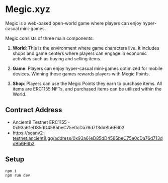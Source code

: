 # Megic.xyz
Megic is a web-based open-world game where players can enjoy hyper-casual mini-games.


Megic consists of three main components:

1. **World**: This is the environment where game characters live. It includes shops and game centers where players can engage in economic activities such as buying and selling items.

2. **Game**: Players can enjoy hyper-casual mini-games optimized for mobile devices. Winning these games rewards players with Megic Points.

3. **Shop**: Players can use the Megic Points they earn to purchase items. All items are ERC1155 NFTs, and purchased items can be utilized within the World.


## Contract Address
* Ancient8 Testnet ERC1155 - 0x93a61eD85dD4585beC75e0cDa76d713ddBb6F6b3
* https://scanv2-testnet.ancient8.gg/address/0x93a61eD85dD4585beC75e0cDa76d713ddBb6F6b3



## Setup

```shellscript
npm i
npm run dev
```

